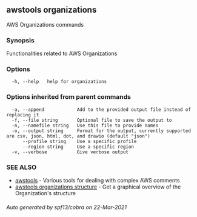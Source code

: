 ## awstools organizations

AWS Organizations commands

### Synopsis

Functionalities related to AWS Organizations

### Options

```
  -h, --help   help for organizations
```

### Options inherited from parent commands

```
  -a, --append            Add to the provided output file instead of replacing it
  -f, --file string       Optional file to save the output to
  -n, --namefile string   Use this file to provide names
  -o, --output string     Format for the output, currently supported are csv, json, html, dot, and drawio (default "json")
      --profile string    Use a specific profile
      --region string     Use a specific region
  -v, --verbose           Give verbose output
```

### SEE ALSO

* [awstools](awstools.md)	 - Various tools for dealing with complex AWS comments
* [awstools organizations structure](awstools_organizations_structure.md)	 - Get a graphical overview of the Organization's structure

###### Auto generated by spf13/cobra on 22-Mar-2021
